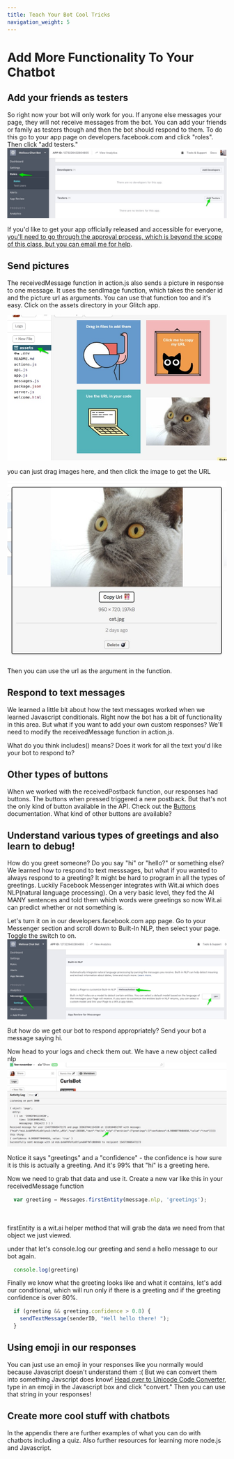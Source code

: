 ```yaml
---
title: Teach Your Bot Cool Tricks
navigation_weight: 5
---
```


# Add More Functionality To Your Chatbot

## Add your friends as testers
So right now your bot will only work for you. If anyone else messages your page, they will not receive messages from the bot. You can add your friends or family as testers though and then the bot should respond to them. To do this go to your app page on developers.facebook.com and click "roles". Then click "add testers."
![add testers to your app](assets/images/add-testers.jpg)

If you'd like to get your app officially released and accessible for everyone, [you'll need to go through the approval process, which is beyond the scope of this class, but you can email me for help](https://developers.facebook.com/docs/messenger-platform/app-review/).

## Send pictures
The receivedMessage function in action.js also sends a picture in response to one message. It uses the sendImage function, which takes the sender id and the picture url as arguments. You can use that function too and it's easy. Click on the assets directory in your Glitch app.

![add images](assets/images/add-image.jpg)

you can just drag images here, and then click the image to get the URL

![add images](assets/images/copy-image-url.jpg)

Then you can use the url as the argument in the function. 


## Respond to text messages
We learned a little bit about how the text messages worked when we learned Javascript conditionals. Right now the bot has a bit of functionality in this area. But what if you want to add your own custom responses? We'll need to modify the receivedMessage function in action.js. 

What do you think includes() means? Does it work for all the text you'd like your bot to respond to?


## Other types of buttons
When we worked with the receivedPostback function, our responses had buttons. The buttons when pressed triggered a new postback. But that's not the only kind of button available in the API. Check out the [Buttons](https://developers.facebook.com/docs/messenger-platform/send-messages/buttons) documentation. What kind of other buttons are available?

## Understand various types of greetings and also learn to debug!
How do you greet someone? Do you say "hi" or "hello?" or something else? We learned how to respond to text messsages, but what if you wanted to always respond to a greeting? It might be hard to program in all the types of greetings. Luckily Facebook Messenger integrates with Wit.ai which does NLP(natural language processing). On a very basic level, they fed the AI MANY sentences and told them which words were greetings so now Wit.ai can predict whether or not something is. 

Let's turn it on in our developers.facebook.com app page. Go to your Messenger section and scroll down to Built-In NLP, then select your page. Toggle the switch to on.
![turning NLP on](assets/images/turn-nlp-wit-on.jpg)

But how do we get our bot to respond appropriately? Send your bot a message saying hi. 

Now head to your logs and check them out. We have a new object called nlp
![viewing NLP console messsages](assets/images/nlp-console.jpg)

Notice it says "greetings" and a "confidence" - the confidence is how sure it is this is actually a greeting. And it's 99% that "hi" is a greeting here. 

Now we need to grab that data and use it. Create a new var like this in your receivedMessage function
```javascript
  var greeting = Messages.firstEntity(message.nlp, 'greetings');
  
  
```

firstEntity is a wit.ai helper method that will grab the data we need from that object we just viewed. 

under that let's console.log our greeting and send a hello message to our bot again.

```javascript
  console.log(greeting)
```

Finally we know what the greeting looks like and what it contains, let's add our conditional, which will run only if there is a greeting and if the greeting confidence is over 80%.

```javascript
  if (greeting && greeting.confidence > 0.8) {
    sendTextMessage(senderID, "Well hello there! ");
  }
```
## Using emoji in our responses
You can just use an emoji in your responses like you normally would because Javascript doesn't understand them :( But we can convert them into something Javscript does know! [Head over to Unicode Code Converter](https://r12a.github.io/apps/conversion/), type in an emoji in the Javascript box and click "convert." Then you can use that string in your responses!


## Create more cool stuff with chatbots
In the appendix there are further examples of what you can do with chatbots including a quiz. Also further resources for learning more node.js and Javascript. 
